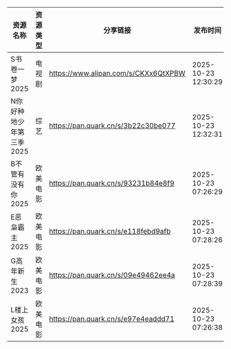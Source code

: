 | 资源名称           | 资源类型 | 分享链接                                 | 发布时间                |
| -------------- | ---- | ------------------------------------ | ------------------- |
| S书卷一梦2025      | 电视剧  | https://www.alipan.com/s/CKXx6QtXPBW | 2025-10-23 12:30:29 |
| N你好种地少年第三季2025 | 综艺   | https://pan.quark.cn/s/3b22c30be077  | 2025-10-23 12:32:31 |
| B不管有没有你2025    | 欧美电影 | https://pan.quark.cn/s/93231b84e8f9  | 2025-10-23 07:26:29 |
| E恶枭霸主2025      | 欧美电影 | https://pan.quark.cn/s/e118febd9afb  | 2025-10-23 07:28:26 |
| G高年新生2023      | 欧美电影 | https://pan.quark.cn/s/09e49462ee4a  | 2025-10-23 07:28:39 |
| L楼上女孩2025      | 欧美电影 | https://pan.quark.cn/s/e97e4eaddd71  | 2025-10-23 07:26:38 |
